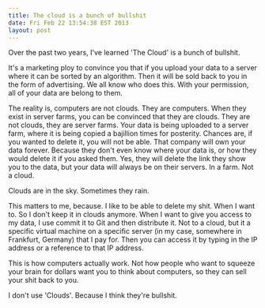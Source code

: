 ```yaml
---
title: The cloud is a bunch of bullshit
date: Fri Feb 22 13:54:38 EST 2013
layout: post
---
```


Over the past two years, I've learned 'The Cloud' is a bunch of bullshit.

It's a marketing ploy to convince you that if you upload your data to a server where it can be sorted by an algorithm. Then it will be sold back to you in the form of advertising. We all know who does this. With your permission, all of your data are belong to them.

The reality is, computers are not clouds. They are computers. When they exist in server farms, you can be convinced that they are clouds. They are not clouds, they are server farms. Your data is being uploaded to a server farm, where it is being copied a bajillion times for posterity. Chances are, if you wanted to delete it, you will not be able. That company will own your data forever. Because they don't even know where your data is, or how they would delete it if you asked them. Yes, they will delete the link they show you to the data, but your data will always be on their servers. In a farm. Not a cloud.

Clouds are in the sky. Sometimes they rain.

This matters to me, because. I like to be able to delete my shit. When I want to. So I don't keep it in clouds anymore. When I want to give you access to my data, I use commit it to Git and then distribute it. Not to a cloud, but it a specific virtual machine on a specific server (in my case, somewhere in Frankfurt, Germany) that I pay for. Then you can access it by typing in the IP address or a reference to that IP address.

This is how computers actually work. Not how people who want to squeeze your brain for dollars want you to think about computers, so they can sell your shit back to you.

I don't use 'Clouds'. Because I think they're bullshit.